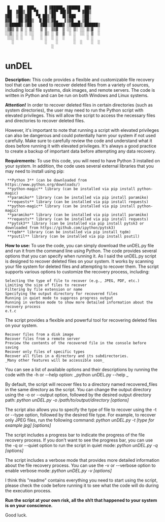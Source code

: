      █    ██  ███▄    █ ▓█████▄ ▓█████  ██▓    
     ██  ▓██▒ ██ ▀█   █ ▒██▀ ██▌▓█   ▀ ▓██▒    
    ▓██  ▒██░▓██  ▀█ ██▒░██   █▌▒███   ▒██░    
    ▓▓█  ░██░▓██▒  ▐▌██▒░▓█▄   ▌▒▓█  ▄ ▒██░    
    ▒▒█████▓ ▒██░   ▓██░░▒████▓ ░▒████▒░██████▒
    ░▒▓▒ ▒ ▒ ░ ▒░   ▒ ▒  ▒▒▓  ▒ ░░ ▒░ ░░ ▒░▓  ░
    ░░▒░ ░ ░ ░ ░░   ░ ▒░ ░ ▒  ▒  ░ ░  ░░ ░ ▒  ░
     ░░░ ░ ░    ░   ░ ░  ░ ░  ░    ░     ░ ░   
       ░              ░    ░       ░  ░    ░  ░
                         ░                     

# unDEL


**Description:**
This code provides a flexible and customizable file recovery tool that can be used to recover deleted files from a variety of sources, including local file systems, disk images, and remote servers. The code is written in Python and can be run on both Windows and Linux systems.

**Attention!**
In order to recover deleted files in certain directories (such as system directories), the user may need to run the Python script with elevated privileges. This will allow the script to access the necessary files and directories to recover deleted files.

However, it's important to note that running a script with elevated privileges can also be dangerous and could potentially harm your system if not used carefully. Make sure to carefully review the code and understand what it does before running it with elevated privileges. It's always a good practice to create a backup of important data before attempting any data recovery.

**Requirements:**
To use this code, you will need to have Python 3 installed on your system. In addition, the code uses several external libraries that you may need to install using pip:

     **Python 3** (can be downloaded from https://www.python.org/downloads/)
     **python-magic** library (can be installed via pip install python-magic)
     **paramiko** library (can be installed via pip install paramiko)
     **requests** library (can be installed via pip install requests)
     **python-magic** library (can be installed via pip install python-magic)
     **paramiko** library (can be installed via pip install paramiko)
     **requests** library (can be installed via pip install requests)
     **pytsk3** library (can be installed via pip install pytsk3 or downloaded from https://github.com/ipython/pytsk3)
     **tqdm** library (can be installed via pip install tqdm)
     **psutil** library (can be installed via pip install psutil)
     
**How to use:**
To use the code, you can simply download the unDEL.py file and run it from the command line using Python. The code provides several options that you can specify when running it.
As I said the unDEL.py script is designed to recover deleted files on your system. It works by scanning your file system for deleted files and attempting to recover them. The script supports various options to customize the recovery process, including:

    Selecting the type of file to recover (e.g., JPEG, PDF, etc.)
    Limiting the size of files to recover
    Filtering by file extension or name
    Specifying the output directory for recovered files
    Running in quiet mode to suppress progress output
    Running in verbose mode to show more detailed information about the recovery process
    e.t.c

The script provides a flexible and powerful tool for recovering deleted files on your system.

    Recover files from a disk image
    Recover files from a remote server
    Preview the contents of the recovered file in the console before saving
    Recover only files of specific types
    Recover all files in a directory and its subdirectories.
    _Many other features will be accessible soon_
    
You can see a list of available options and their descriptions by running the code with the -h or --help option:
     _python unDEL.py --help _
     
By default, the script will recover files to a directory named recovered_files in the same directory as the script. You can change the output directory using the -o or --output option, followed by the desired output directory path:
     _python unDEL.py -o /path/to/output/directory [options]_
     
The script also allows you to specify the type of file to recover using the -t or --type option, followed by the desired file type. For example, to recover only JPEG files, run the following command:
     _python unDEL.py -t [type for example jpg] [options]_

The script includes a progress bar to indicate the progress of the file recovery process. If you don't want to see the progress bar, you can use the -q or --quiet option to run the script in quiet mode:
     _python unDEL.py -q [options]_

The script includes a verbose mode that provides more detailed information about the file recovery process. You can use the -v or --verbose option to enable verbose mode:
     _python unDEL.py -v [options]_


I think this "readme" contains everything you need to start using the script, please check the code before running it to see what the code will do during the execution process.

**Run the script at your own risk, all the sh!t that happened to your system is on your conscience.**

Good luck.
